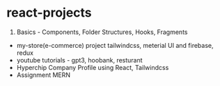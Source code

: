 # react-projects

1. Basics - Components, Folder Structures, Hooks, Fragments

- my-store(e-commerce) project tailwindcss, meterial UI and firebase, redux
- youtube tutorials - gpt3, hoobank, resturant
- Hyperchip Company Profile using React, Tailwindcss
- Assignment MERN
